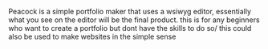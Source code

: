 Peacock is a simple portfolio maker that uses a wsiwyg editor, essentially what you see on the editor will be the final product. this is for any beginners who want to create a portfolio but dont have the skills to do so/ this could also be used to make websites in the simple sense
